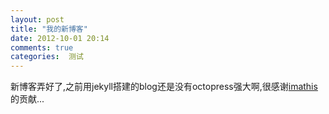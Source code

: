 ```yaml
---
layout: post
title: "我的新博客"
date: 2012-10-01 20:14
comments: true
categories:  测试
---
```


新博客弄好了,之前用jekyll搭建的blog还是没有octopress强大啊,很感谢[imathis](https://github.com/imathis)的贡献...
